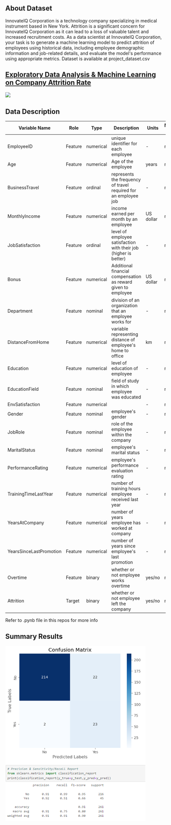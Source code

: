 ## About Dataset

InnovateIQ Corporation is a technology company specializing in medical instrument based in New 
York. Attrition is a significant concern for InnovateIQ Corporation as it can lead to a loss of valuable 
talent and increased recruitment costs. As a data scientist at InnovateIQ Corporation, your task is to 
generate a machine learning model to predict attrition of employees using historical data, including 
employee demographic information and job-related details, and evaluate the model's performance using 
appropriate metrics. Dataset is available at project_dataset.csv

## <u>Exploratory Data Analysis & Machine Learning on Company Attrition Rate</u>
![](https://www.callcentrehelper.com/images/stories/2022/05/attrition-760.jpg)

## Data Description<a id='dd'></a>


|Variable Name |	Role	|Type	|Description	|Units	|Missing Values|
|--------------|------------|-------|---------------|-------|--------------|
|EmployeeID|Feature	| numerical	|  unique identifier for each employee	| -	|no|
|Age|Feature|numerical|  Age of the employee | years	|no|
| BusinessTravel |Feature	|ordinal|  represents the frequency of travel required for an employee job 	| -	|no|
| MonthlyIncome|Feature	| numerical | income earned per month by an employee	| US dollar	|no|
| JobSatisfaction |Feature	| ordinal	| level of employee satisfaction with their job (higher is better)	| -	|no|
| Bonus|Feature	| numerical	| Additional financial compensation as reward given to employee | US dollar |no|
| Department|Feature	| nominal	| division of an organization that an employee works for | -	|no|
|DistanceFromHome |Feature	| numerical	|variable representing distance of employee's home to office  | km	|no|
|Education |Feature	| numerical	| level of education of employee  | -	|no|
|EducationField |Feature	| nominal	|  field of study in which employee was educated | -	|no|
|EnvSatisfaction |Feature	| numerical	|  | -	|no|
|Gender |Feature	| nominal	| employee's gender  | -	|no|
|JobRole |Feature	|nominal 	| role of the employee within the company  | -	|no|
| MaritalStatus|Feature	| nominal	|  employee's marital status | -	|no|
|PerformanceRating |Feature	| numerical	| employee's performance evaluation rating  | -	|no|
| TrainingTimeLastYear|Feature	|numerical 	|  number of training hours employee received last year | -	|no|
| YearsAtCompany|Feature	| numerical	| number of years employee has worked at company  | -	|no|
|YearsSinceLastPromotion |Feature	|numerical 	| number of years since employee's last promotion  | -	|no|
|Overtime |Feature	| binary	| whether or not employee works overtime  | yes/no	|no|
|Attrition |Target	| binary	|  whether or not employee left the company | yes/no	|no|

Refer to .pynb file in this repos for more info

## Summary Results
![](https://github.com/muzzymoose/Data-Science-Projects/blob/main/Prediction%20on%20Company%20Attrition%20Rate/logreg.png)
